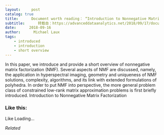 ```yaml
---
layout:     post
catalog: true
title:      Document worth reading： “Introduction to Nonnegative Matrix Factorization”
subtitle:      转载自：https://advanceddataanalytics.net/2018/09/17/document-worth-reading-introduction-to-nonnegative-matrix-factorization/
date:      2018-09-16
author:      Michael Laux
tags:
    - introduced
    - introduction
    - short overview
---
```


In this paper, we introduce and provide a short overview of nonnegative matrix factorization (NMF). Several aspects of NMF are discussed, namely, the application in hyperspectral imaging, geometry and uniqueness of NMF solutions, complexity, algorithms, and its link with extended formulations of polyhedra. In order to put NMF into perspective, the more general problem class of constrained low-rank matrix approximation problems is first briefly introduced. Introduction to Nonnegative Matrix Factorization





### Like this:

Like Loading...


*Related*

